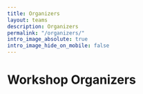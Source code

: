 ```yaml
---
title: Organizers
layout: teams
description: Organizers
permalink: "/organizers/"
intro_image_absolute: true
intro_image_hide_on_mobile: false
---
```


# Workshop Organizers
